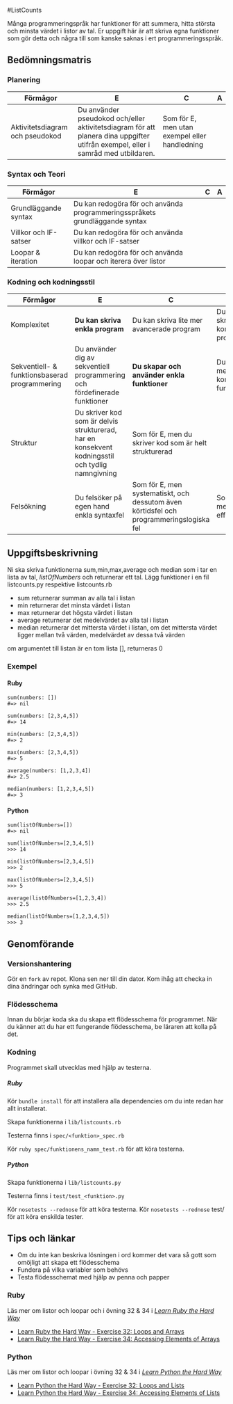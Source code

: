 #ListCounts

Många programmeringspråk har funktioner för att summera, hitta största och minsta värdet i listor av tal.
Er uppgift här är att skriva egna funktioner som gör detta och några till som kanske saknas i ert programmeringsspråk.

## Bedömningsmatris ##

### Planering ###

| Förmågor                         | E 																																   | C | A |
|----------------------------------|-----------------------------------------------------------------------------------------------------------------------------------|---|---|
| Aktivitetsdiagram och pseudokod  | Du använder pseudokod och/eller aktivitetsdiagram för att planera dina uppgifter utifrån exempel, eller i samråd med utbildaren.  | Som för E, men utan exempel eller handledning |   |

### Syntax och Teori ###
| Förmågor                                       | E 																			| C | A |
|------------------------------------------------|------------------------------------------------------------------------------|---|---|
| Grundläggande syntax		                     | Du kan redogöra för och använda programmeringsspråkets grundläggande syntax  |   |   |
| Villkor och IF-satser		                     | Du kan redogöra för och använda villkor och IF-satser                        |   |   |
| Loopar & iteration                             | Du kan redogöra för och använda loopar och iterera över listor               |   |   |

### Kodning och kodningsstil ###

| Förmågor                                      | E                                                                         | C                                               | A                                              |
|-----------------------------------------------|---------------------------------------------------------------------------|-------------------------------------------------|------------------------------------------------|
| Komplexitet									| **Du kan skriva enkla program**                                               | Du kan skriva lite mer avancerade program       | Du kan skriva komplexa program
| Sekventiell- & funktionsbaserad programmering | Du använder dig av sekventiell programmering och fördefinerade funktioner | **Du skapar och använder enkla funktioner**         | Du skapar mer komplexa funktioner              |
| Struktur		 				                | Du skriver kod som är delvis strukturerad, har en konsekvent kodningsstil och tydlig namngivning | Som för E, men du skriver kod som är helt strukturerad |   			   |
| Felsökning                                    | Du felsöker på egen hand enkla syntaxfel | Som för E, men systematiskt, och dessutom även körtidsfel och programmeringslogiska fel | Som för C, men med effektivitet   	   |

## Uppgiftsbeskrivning ##

Ni ska skriva funktionerna sum,min,max,average och median som i tar en lista av tal, *listOfNumbers* och returnerar ett tal.
Lägg funktioner i en fil listcounts.py respektive listcounts.rb

- sum returnerar summan av alla tal i listan
- min returnerar det minsta värdet i listan
- max returnerar det högsta värdet i listan
- average returnerar det medelvärdet av alla tal i listan
- median returnerar det mittersta värdet i listan, om det mittersta värdet ligger mellan två värden, medelvärdet av dessa två värden

om argumentet till listan är en tom lista [], returneras 0


### Exempel ###

#### Ruby ####

	sum(numbers: [])
	#=> nil
    
	sum(numbers: [2,3,4,5])
	#=> 14
	
	min(numbers: [2,3,4,5])
	#=> 2
	
	max(numbers: [2,3,4,5])
	#=> 5

	average(numbers: [1,2,3,4])
	#=> 2.5
	
	median(numbers: [1,2,3,4,5])
	#=> 3

#### Python ####
	
	sum(listOfNumbers=[])
	#=> nil

	sum(listOfNumbers=[2,3,4,5])
	>>> 14
	
	min(listOfNumbers=[2,3,4,5])
	>>> 2
	
	max(listOfNumbers=[2,3,4,5])
	>>> 5

	average(listOfNumbers=[1,2,3,4])
	>>> 2.5
	
	median(listOfNumbers=[1,2,3,4,5])
	>>> 3


## Genomförande ##

### Versionshantering ###

Gör en `fork` av repot. Klona sen ner till din dator. Kom ihåg att checka in dina ändringar och synka med GitHub.

### Flödesschema ###

Innan du börjar koda ska du skapa ett flödesschema för programmet.
När du känner att du har ett fungerande flödesschema, be läraren att kolla på det.

### Kodning ###

Programmet skall utvecklas med hjälp av testerna.

##### Ruby #####

Kör `bundle install` för att installera alla dependencies om du inte redan har allt installerat.

Skapa funktionerna i `lib/listcounts.rb`

Testerna finns i `spec/<funktion>_spec.rb`

Kör `ruby spec/funktionens_namn_test.rb` för att köra testerna.

##### Python #####

Skapa funktionerna i `lib/listcounts.py`

Testerna finns i `test/test_<funktion>.py`

Kör `nosetests --rednose` för att köra testerna.
Kör `nosetests --rednose` test/<testnamn> för att köra enskilda tester. 

## Tips och länkar ##

* Om du inte kan beskriva lösningen i ord kommer det vara så gott som omöjligt att skapa ett flödesschema
* Fundera på vilka variabler som behövs
* Testa flödesschemat med hjälp av penna och papper

### Ruby ###

Läs mer om listor och loopar och i övning 32 & 34 i [*Learn Ruby the Hard Way*](http://ruby.learncodethehardway.org/book)

* [Learn Ruby the Hard Way - Exercise 32: Loops and Arrays](http://learnrubythehardway.org/book/ex32.html)
* [Learn Ruby the Hard Way - Exercise 34: Accessing Elements of Arrays](http://learnrubythehardway.org/book/ex34.html)

### Python ###

Läs mer om listor och loopar i övning 32 & 34 i [*Learn Python the Hard Way*](http://learnpythonthehardway.org)

* [Learn Python the Hard Way - Exercise 32: Loops and Lists](http://learnpythonthehardway.org/book/ex32.html)
* [Learn Python the Hard Way - Exercise 34: Accessing Elements of Lists](http://learnpythonthehardway.org/book/ex34.html)